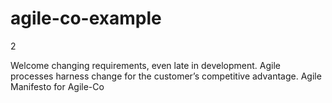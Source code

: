 # agile-co-example

2

Welcome changing requirements, even late in development. Agile processes harness change for the customer’s competitive advantage.
Agile Manifesto for Agile-Co
